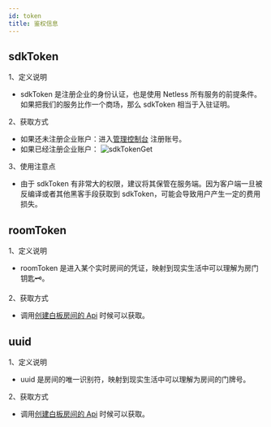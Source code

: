 ```yaml
---
id: token
title: 鉴权信息
---
```


## sdkToken

1、定义说明
    
   - sdkToken 是注册企业的身份认证，也是使用 Netless 所有服务的前提条件。如果把我们的服务比作一个商场，那么 sdkToken 相当于入驻证明。

2、获取方式
    
   - 如果还未注册企业账户：进入<a target="_blank" href="https://console.herewhite.com">管理控制台</a> 注册账号。
   - 如果已经注册企业账户：
   ![sdkTokenGet](/img/sdkTokenGet.jpg)

3、使用注意点
    
   - 由于 sdkToken 有非常大的权限，建议将其保管在服务端。因为客户端一旦被反编译或者其他黑客手段获取到 sdkToken，可能会导致用户产生一定的费用损失。

## roomToken

1、定义说明

   - roomToken 是进入某个实时房间的凭证，映射到现实生活中可以理解为房门钥匙🗝。
   
2、获取方式

   - 调用[创建白板房间的 Api](../server/api/whiteboard-base.md) 时候可以获取。

## uuid

1、定义说明

   - uuid 是房间的唯一识别符，映射到现实生活中可以理解为房间的门牌号。
   
2、获取方式

  - 调用[创建白板房间的 Api](../server/api/whiteboard-base.md) 时候可以获取。
